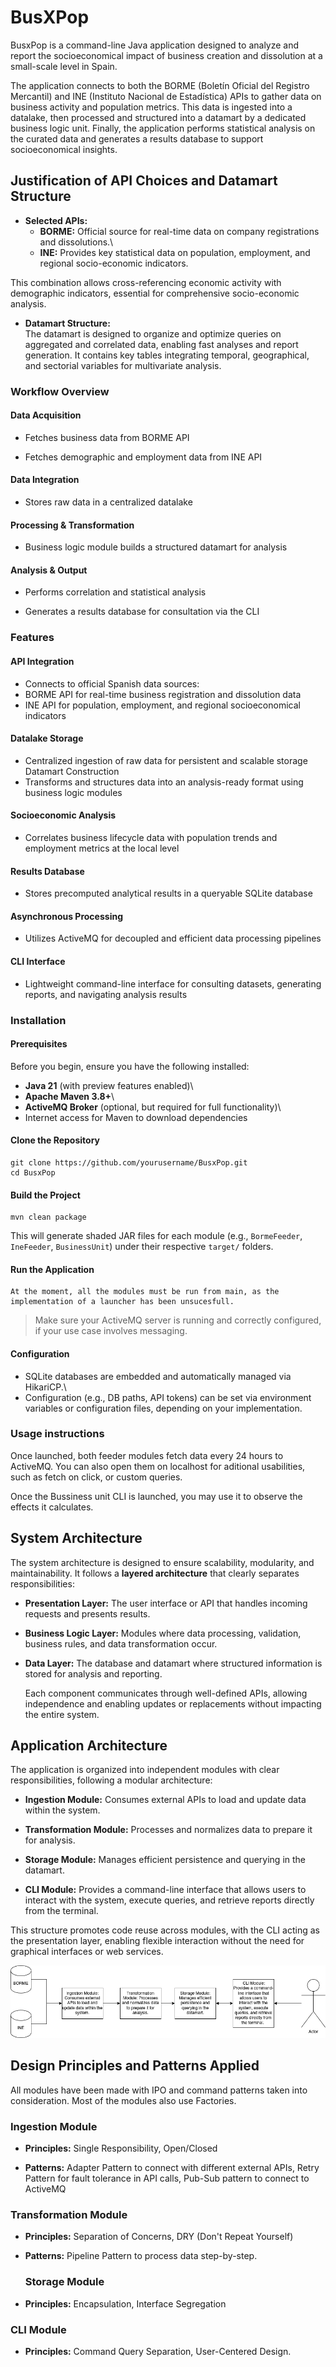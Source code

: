 # BusXPop

BusxPop is a command-line Java application designed to analyze and report the socioeconomical impact of business creation and dissolution at a small-scale level in Spain.

The application connects to both the BORME (Boletín Oficial del Registro Mercantil) and INE (Instituto Nacional de Estadística) APIs to gather data on business activity and population metrics. This data is ingested into a datalake, then processed and structured into a datamart by a dedicated business logic unit. Finally, the application performs statistical analysis on the curated data and generates a results database to support socioeconomical insights.

## Justification of API Choices and Datamart Structure

-   **Selected APIs:**
    -   **BORME:** Official source for real-time data on company registrations and dissolutions.\
    -   **INE:** Provides key statistical data on population, employment, and regional socio-economic indicators.

This combination allows cross-referencing economic activity with demographic indicators, essential for comprehensive socio-economic analysis.

-   **Datamart Structure:**\
    The datamart is designed to organize and optimize queries on aggregated and correlated data, enabling fast analyses and report generation. It contains key tables integrating temporal, geographical, and sectorial variables for multivariate analysis.

### Workflow Overview

#### Data Acquisition

-   Fetches business data from BORME API

-   Fetches demographic and employment data from INE API

#### Data Integration

-   Stores raw data in a centralized datalake

#### Processing & Transformation

-   Business logic module builds a structured datamart for analysis

#### Analysis & Output

-   Performs correlation and statistical analysis

-   Generates a results database for consultation via the CLI

### Features

#### API Integration

-   Connects to official Spanish data sources:
-   BORME API for real-time business registration and dissolution data
-   INE API for population, employment, and regional socioeconomical indicators

#### Datalake Storage

-   Centralized ingestion of raw data for persistent and scalable storage Datamart Construction
-   Transforms and structures data into an analysis-ready format using business logic modules

#### Socioeconomic Analysis

-   Correlates business lifecycle data with population trends and employment metrics at the local level

#### Results Database

-   Stores precomputed analytical results in a queryable SQLite database

#### Asynchronous Processing

-   Utilizes ActiveMQ for decoupled and efficient data processing pipelines

#### CLI Interface

-   Lightweight command-line interface for consulting datasets, generating reports, and navigating analysis results

### Installation

#### **Prerequisites**

Before you begin, ensure you have the following installed:

-   **Java 21** (with preview features enabled)\
-   **Apache Maven 3.8+**\
-   **ActiveMQ Broker** (optional, but required for full functionality)\
-   Internet access for Maven to download dependencies

#### **Clone the Repository**

```         
git clone https://github.com/yourusername/BusxPop.git
cd BusxPop
```

#### **Build the Project**

```         
mvn clean package
```

This will generate shaded JAR files for each module (e.g., `BormeFeeder`, `IneFeeder`, `BusinessUnit`) under their respective `target/` folders.

#### **Run the Application**

```         
At the moment, all the modules must be run from main, as the implementation of a launcher has been unsucesfull.
```

> Make sure your ActiveMQ server is running and correctly configured, if your use case involves messaging.

#### **Configuration**

-   SQLite databases are embedded and automatically managed via HikariCP.\
-   Configuration (e.g., DB paths, API tokens) can be set via environment variables or configuration files, depending on your implementation.

### Usage instructions

Once launched, both feeder modules fetch data every 24 hours to ActiveMQ. You can also open them on localhost for aditional usabilities, such as fetch on click, or custom queries.

Once the Bussiness unit CLI is launched, you may use it to observe the effects it calculates.

## System Architecture

The system architecture is designed to ensure scalability, modularity, and maintainability. It follows a **layered architecture** that clearly separates responsibilities:

-   **Presentation Layer:** The user interface or API that handles incoming requests and presents results.

-   **Business Logic Layer:** Modules where data processing, validation, business rules, and data transformation occur.

-   **Data Layer:** The database and datamart where structured information is stored for analysis and reporting.

    Each component communicates through well-defined APIs, allowing independence and enabling updates or replacements without impacting the entire system.

## Application Architecture

The application is organized into independent modules with clear responsibilities, following a modular architecture:

-   **Ingestion Module:** Consumes external APIs to load and update data within the system.

-   **Transformation Module:** Processes and normalizes data to prepare it for analysis.

-   **Storage Module:** Manages efficient persistence and querying in the datamart.

-   **CLI Module:** Provides a command-line interface that allows users to interact with the system, execute queries, and retrieve reports directly from the terminal.

This structure promotes code reuse across modules, with the CLI acting as the presentation layer, enabling flexible interaction without the need for graphical interfaces or web services.

![](images/clipboard-632300932.png)

## Design Principles and Patterns Applied

All modules have been made with IPO and command patterns taken into consideration. Most of the modules also use Factories.

### Ingestion Module

-   **Principles:** Single Responsibility, Open/Closed

-   **Patterns:** Adapter Pattern to connect with different external APIs, Retry Pattern for fault tolerance in API calls, Pub-Sub pattern to connect to ActiveMQ

### Transformation Module

-   **Principles:** Separation of Concerns, DRY (Don't Repeat Yourself)

-   **Patterns:** Pipeline Pattern to process data step-by-step.

    ### Storage Module

-   **Principles:** Encapsulation, Interface Segregation

### CLI Module

-   **Principles:** Command Query Separation, User-Centered Design.
